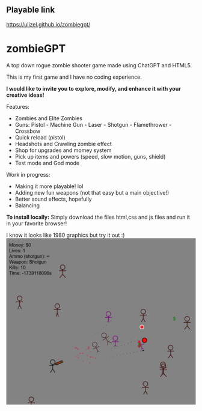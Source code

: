 ## Playable link
https://ulizel.github.io/zombiegpt/

# zombieGPT
A top down rogue zombie shooter game made using ChatGPT and HTML5.

This is my first game and I have no coding experience. 

**I would like to invite you to explore, modify, and enhance it with your creative ideas!**

Features:
- Zombies and Elite Zombies
- Guns: Pistol - Machine Gun - Laser - Shotgun - Flamethrower - Crossbow
- Quick reload (pistol)
- Headshots and Crawling zombie effect
- Shop for upgrades and momey system
- Pick up items and powers (speed, slow motion, guns, shield)
- Test mode and God mode

Work in progress:
- Making it more playable! lol
- Adding new fun weapons (not that easy but a main objective!)
- Better sound effects, hopefully
- Balancing


**To install locally:**
Simply download the files html,css and js files and run it in your favorite browser!

I know it looks like 1980 graphics but try it out :)
![Demo](https://github.com/ulizel/zombiegbt/blob/main/demo%20image.png)

